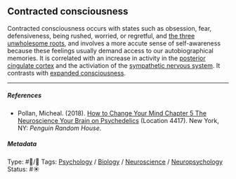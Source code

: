 ## Contracted consciousness

Contracted consciousness occurs with states such as obsession, fear, defensiveness, being rushed, worried, or regretful, and [the three unwholesome roots](The%20three%20unwholesome%20roots.md), and involves a more accute sense of self-awareness because these feelings usually demand access to our autobiographical memories. It is correlated with an increase in activity in the [posterior cingulate cortex](Posterior%20cingulate%20cortex.md) and the activiation of the [sympathetic nervous system](Sympathetic%20nervous%20system.md). It contrasts with [expanded consciousness](Expanded%20consciousness.md).

---

##### References

* Pollan, Micheal. (2018). [How to Change Your Mind Chapter 5 The Neuroscience Your Brain on Psychedelics](How%20to%20Change%20Your%20Mind%20Chapter%205%20The%20Neuroscience%20Your%20Brain%20on%20Psychedelics.md) (Location 4417). New York, NY: *Penguin Random House*. 

##### Metadata

Type: #🔵/🔵 
Tags: [Psychology](Psychology.md) / [Biology]() / [Neuroscience](Neuroscience.md) / [Neuropsychology](Neuropsychology.md) 
Status: #☀️ 
